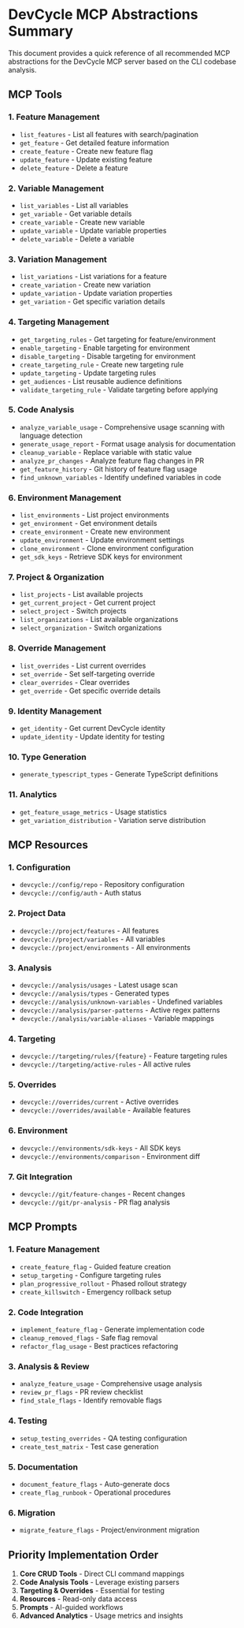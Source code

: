 # DevCycle MCP Abstractions Summary

This document provides a quick reference of all recommended MCP abstractions for the DevCycle MCP server based on the CLI codebase analysis.

## MCP Tools

### 1. Feature Management
- `list_features` - List all features with search/pagination
- `get_feature` - Get detailed feature information  
- `create_feature` - Create new feature flag
- `update_feature` - Update existing feature
- `delete_feature` - Delete a feature

### 2. Variable Management
- `list_variables` - List all variables
- `get_variable` - Get variable details
- `create_variable` - Create new variable
- `update_variable` - Update variable properties
- `delete_variable` - Delete a variable

### 3. Variation Management
- `list_variations` - List variations for a feature
- `create_variation` - Create new variation
- `update_variation` - Update variation properties
- `get_variation` - Get specific variation details

### 4. Targeting Management
- `get_targeting_rules` - Get targeting for feature/environment
- `enable_targeting` - Enable targeting for environment
- `disable_targeting` - Disable targeting for environment
- `create_targeting_rule` - Create new targeting rule
- `update_targeting` - Update targeting rules
- `get_audiences` - List reusable audience definitions
- `validate_targeting_rule` - Validate targeting before applying

### 5. Code Analysis
- `analyze_variable_usage` - Comprehensive usage scanning with language detection
- `generate_usage_report` - Format usage analysis for documentation
- `cleanup_variable` - Replace variable with static value
- `analyze_pr_changes` - Analyze feature flag changes in PR
- `get_feature_history` - Git history of feature flag usage
- `find_unknown_variables` - Identify undefined variables in code

### 6. Environment Management
- `list_environments` - List project environments
- `get_environment` - Get environment details
- `create_environment` - Create new environment
- `update_environment` - Update environment settings
- `clone_environment` - Clone environment configuration
- `get_sdk_keys` - Retrieve SDK keys for environment

### 7. Project & Organization
- `list_projects` - List available projects
- `get_current_project` - Get current project
- `select_project` - Switch projects
- `list_organizations` - List available organizations
- `select_organization` - Switch organizations

### 8. Override Management
- `list_overrides` - List current overrides
- `set_override` - Set self-targeting override
- `clear_overrides` - Clear overrides
- `get_override` - Get specific override details

### 9. Identity Management
- `get_identity` - Get current DevCycle identity
- `update_identity` - Update identity for testing

### 10. Type Generation
- `generate_typescript_types` - Generate TypeScript definitions

### 11. Analytics
- `get_feature_usage_metrics` - Usage statistics
- `get_variation_distribution` - Variation serve distribution

## MCP Resources

### 1. Configuration
- `devcycle://config/repo` - Repository configuration
- `devcycle://config/auth` - Auth status

### 2. Project Data
- `devcycle://project/features` - All features
- `devcycle://project/variables` - All variables
- `devcycle://project/environments` - All environments

### 3. Analysis
- `devcycle://analysis/usages` - Latest usage scan
- `devcycle://analysis/types` - Generated types
- `devcycle://analysis/unknown-variables` - Undefined variables
- `devcycle://analysis/parser-patterns` - Active regex patterns
- `devcycle://analysis/variable-aliases` - Variable mappings

### 4. Targeting
- `devcycle://targeting/rules/{feature}` - Feature targeting rules
- `devcycle://targeting/active-rules` - All active rules

### 5. Overrides
- `devcycle://overrides/current` - Active overrides
- `devcycle://overrides/available` - Available features

### 6. Environment
- `devcycle://environments/sdk-keys` - All SDK keys
- `devcycle://environments/comparison` - Environment diff

### 7. Git Integration
- `devcycle://git/feature-changes` - Recent changes
- `devcycle://git/pr-analysis` - PR flag analysis

## MCP Prompts

### 1. Feature Management
- `create_feature_flag` - Guided feature creation
- `setup_targeting` - Configure targeting rules
- `plan_progressive_rollout` - Phased rollout strategy
- `create_killswitch` - Emergency rollback setup

### 2. Code Integration  
- `implement_feature_flag` - Generate implementation code
- `cleanup_removed_flags` - Safe flag removal
- `refactor_flag_usage` - Best practices refactoring

### 3. Analysis & Review
- `analyze_feature_usage` - Comprehensive usage analysis
- `review_pr_flags` - PR review checklist
- `find_stale_flags` - Identify removable flags

### 4. Testing
- `setup_testing_overrides` - QA testing configuration
- `create_test_matrix` - Test case generation

### 5. Documentation
- `document_feature_flags` - Auto-generate docs
- `create_flag_runbook` - Operational procedures

### 6. Migration
- `migrate_feature_flags` - Project/environment migration

## Priority Implementation Order

1. **Core CRUD Tools** - Direct CLI command mappings
2. **Code Analysis Tools** - Leverage existing parsers
3. **Targeting & Overrides** - Essential for testing
4. **Resources** - Read-only data access
5. **Prompts** - AI-guided workflows
6. **Advanced Analytics** - Usage metrics and insights 